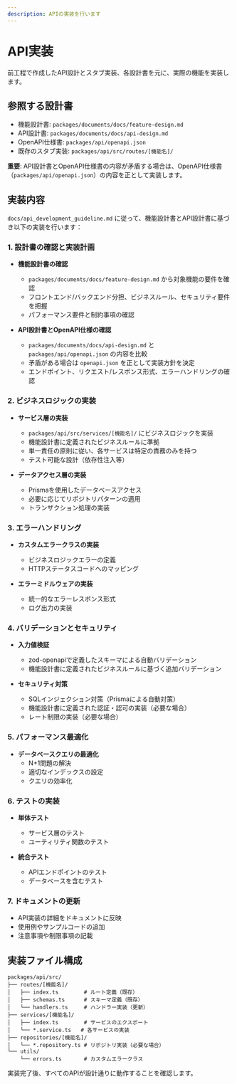 ```yaml
---
description: APIの実装を行います
---
```


# API実装

前工程で作成したAPI設計とスタブ実装、各設計書を元に、実際の機能を実装します。

## 参照する設計書

- 機能設計書: `packages/documents/docs/feature-design.md`
- API設計書: `packages/documents/docs/api-design.md`
- OpenAPI仕様書: `packages/api/openapi.json`
- 既存のスタブ実装: `packages/api/src/routes/[機能名]/`

**重要**: API設計書とOpenAPI仕様書の内容が矛盾する場合は、OpenAPI仕様書（`packages/api/openapi.json`）の内容を正として実装します。

## 実装内容

`docs/api_development_guideline.md` に従って、機能設計書とAPI設計書に基づき以下の実装を行います：

### 1. 設計書の確認と実装計画

- **機能設計書の確認**
  - `packages/documents/docs/feature-design.md` から対象機能の要件を確認
  - フロントエンド/バックエンド分担、ビジネスルール、セキュリティ要件を把握
  - パフォーマンス要件と制約事項の確認

- **API設計書とOpenAPI仕様の確認**
  - `packages/documents/docs/api-design.md` と `packages/api/openapi.json` の内容を比較
  - 矛盾がある場合は `openapi.json` を正として実装方針を決定
  - エンドポイント、リクエスト/レスポンス形式、エラーハンドリングの確認

### 2. ビジネスロジックの実装

- **サービス層の実装**
  - `packages/api/src/services/[機能名]/` にビジネスロジックを実装
  - 機能設計書に定義されたビジネスルールに準拠
  - 単一責任の原則に従い、各サービスは特定の責務のみを持つ
  - テスト可能な設計（依存性注入等）

- **データアクセス層の実装**
  - Prismaを使用したデータベースアクセス
  - 必要に応じてリポジトリパターンの適用
  - トランザクション処理の実装

### 3. エラーハンドリング

- **カスタムエラークラスの実装**
  - ビジネスロジックエラーの定義
  - HTTPステータスコードへのマッピング
  
- **エラーミドルウェアの実装**
  - 統一的なエラーレスポンス形式
  - ログ出力の実装

### 4. バリデーションとセキュリティ

- **入力値検証**
  - zod-openapiで定義したスキーマによる自動バリデーション
  - 機能設計書に定義されたビジネスルールに基づく追加バリデーション
  
- **セキュリティ対策**
  - SQLインジェクション対策（Prismaによる自動対策）
  - 機能設計書に定義された認証・認可の実装（必要な場合）
  - レート制限の実装（必要な場合）

### 5. パフォーマンス最適化

- **データベースクエリの最適化**
  - N+1問題の解決
  - 適切なインデックスの設定
  - クエリの効率化

### 6. テストの実装

- **単体テスト**
  - サービス層のテスト
  - ユーティリティ関数のテスト
  
- **統合テスト**
  - APIエンドポイントのテスト
  - データベースを含むテスト

### 7. ドキュメントの更新

- API実装の詳細をドキュメントに反映
- 使用例やサンプルコードの追加
- 注意事項や制限事項の記載

## 実装ファイル構成

```
packages/api/src/
├── routes/[機能名]/
│   ├── index.ts        # ルート定義（既存）
│   ├── schemas.ts      # スキーマ定義（既存）
│   └── handlers.ts     # ハンドラー実装（更新）
├── services/[機能名]/
│   ├── index.ts        # サービスのエクスポート
│   └── *.service.ts   # 各サービスの実装
├── repositories/[機能名]/
│   └── *.repository.ts # リポジトリ実装（必要な場合）
└── utils/
    └── errors.ts       # カスタムエラークラス
```

実装完了後、すべてのAPIが設計通りに動作することを確認します。
